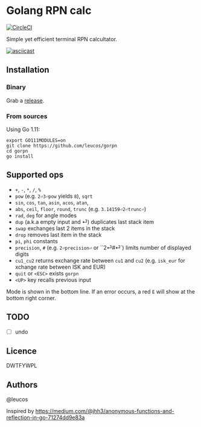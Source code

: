 # Golang RPN calc

[![CircleCI](https://circleci.com/gh/leucos/gorpn/tree/master.svg?style=svg)](https://circleci.com/gh/leucos/gorpn/tree/master)

Simple yet efficient terminal RPN calcultator.

[![asciicast](https://asciinema.org/a/207322.png)](https://asciinema.org/a/207322)

## Installation

### Binary

Grab a [release](https://github.com/leucos/gorpn/releases).

### From sources

Using Go 1.11:

```
export GO111MODULES=on
git clone https://github.com/leucos/gorpn
cd gorpn
go install
```

## Supported ops

  - `+`, `-`, `*`, `/`, `%`
  - `pow` (e.g. `2⏎3⏎pow` yields `8`), `sqrt`
  - `sin`, `cos`, `tan`, `asin`, `acos`, `atan`, 
  - `abs`, `ceil`, `floor`, `round`, `trunc` (e.g. `3.14159⏎2⏎trunc⏎`)
  - `rad`, `deg` for angle modes
  - `dup` (a.k.a empty input and ⏎) duplicates last stack item
  - `swap` exchanges last 2 items in the stack
  - `drop` removes last item in the stack
  - `pi`, `phi` constants
  - `precision`, `#` (e.g. `2⏎precision⏎` or ``2⏎#⏎`) limits number of displayed digits
  - `cu1_cu2` returns exchange rate between `cu1` and `cu2` (e.g. `isk_eur` for xchange rate between ISK and EUR)
  - `quit` or `<ESC>` exists `gorpn`
  - `<UP>` key recalls previous input

Mode is shown in the bottom line. If an error occurs, a red `E` will
show at the bottom right corner.

## TODO

- [ ] undo

## Licence

DWTFYWPL

## Authors

@leucos

Inspired by https://medium.com/@jhh3/anonymous-functions-and-reflection-in-go-71274dd9e83a

